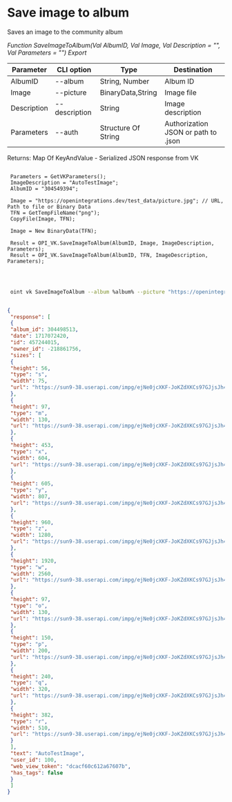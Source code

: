 ﻿---
sidebar_position: 8
---

# Save image to album
 Saves an image to the community album


*Function SaveImageToAlbum(Val AlbumID, Val Image, Val Description = "", Val Parameters = "") Export*

 | Parameter | CLI option | Type | Destination |
 |-|-|-|-|
 | AlbumID | --album | String, Number | Album ID |
 | Image | --picture | BinaryData,String | Image file |
 | Description | --description | String | Image description |
 | Parameters | --auth | Structure Of String | Authorization JSON or path to .json |

 
 Returns: Map Of KeyAndValue - Serialized JSON response from VK

```bsl title="Code example"
	
 Parameters = GetVKParameters();
 ImageDescription = "AutoTestImage";
 AlbumID = "304549394";
 
 Image = "https://openintegrations.dev/test_data/picture.jpg"; // URL, Path to file or Binary Data
 TFN = GetTempFileName("png");
 CopyFile(Image, TFN);
 
 Image = New BinaryData(TFN);
 
 Result = OPI_VK.SaveImageToAlbum(AlbumID, Image, ImageDescription, Parameters); 
 Result = OPI_VK.SaveImageToAlbum(AlbumID, TFN, ImageDescription, Parameters);
 
	
```

```sh title="CLI command example"
 
 oint vk SaveImageToAlbum --album %album% --picture "https://openintegrations.dev/test_data/picture.jpg" --description %description% --auth %auth%


```


```json title="Result"

{
 "response": [
 {
 "album_id": 304498513,
 "date": 1717072420,
 "id": 457244015,
 "owner_id": -218861756,
 "sizes": [
 {
 "height": 56,
 "type": "s",
 "width": 75,
 "url": "https://sun9-38.userapi.com/impg/ejNe0jcXKF-JoKZdXKCs97GJjsJh4ZGE0iH8KQ/88_4gS4JO3s.jpg?size=75x56&quality=96&sign=025829abd0851633ab894cc48e64dbbb&c_uniq_tag=2CLDgToJpt6arrVUiZQ9l04lyJ415VJvA6WDs7UOnoI&type=album"
 },
 {
 "height": 97,
 "type": "m",
 "width": 130,
 "url": "https://sun9-38.userapi.com/impg/ejNe0jcXKF-JoKZdXKCs97GJjsJh4ZGE0iH8KQ/88_4gS4JO3s.jpg?size=130x97&quality=96&sign=695e45c5d6322047a61314118cb57ef4&c_uniq_tag=cDuBpPHNopdt-Cizd6uRFsKIdW_Oui8oo7TYcflfRgE&type=album"
 },
 {
 "height": 453,
 "type": "x",
 "width": 604,
 "url": "https://sun9-38.userapi.com/impg/ejNe0jcXKF-JoKZdXKCs97GJjsJh4ZGE0iH8KQ/88_4gS4JO3s.jpg?size=604x453&quality=96&sign=13ca3aaef94483586ace112657fe8241&c_uniq_tag=_pon027js3STBAQDQY4UbPdMBOh0AzKmalzEJnHAb-8&type=album"
 },
 {
 "height": 605,
 "type": "y",
 "width": 807,
 "url": "https://sun9-38.userapi.com/impg/ejNe0jcXKF-JoKZdXKCs97GJjsJh4ZGE0iH8KQ/88_4gS4JO3s.jpg?size=807x605&quality=96&sign=ca6a02d61aa6e88bbd63631e32c49895&c_uniq_tag=NSEWtM7U9s0sKGN84elYe-6ayOzx8dJXPD5JxUFUSK8&type=album"
 },
 {
 "height": 960,
 "type": "z",
 "width": 1280,
 "url": "https://sun9-38.userapi.com/impg/ejNe0jcXKF-JoKZdXKCs97GJjsJh4ZGE0iH8KQ/88_4gS4JO3s.jpg?size=1280x960&quality=96&sign=b10c42d8778cd2ac306fdeed0d7c77e9&c_uniq_tag=OsjHk58Ztn163AK2vT9xOw8tz75w00HoqpQSzJ9DOzo&type=album"
 },
 {
 "height": 1920,
 "type": "w",
 "width": 2560,
 "url": "https://sun9-38.userapi.com/impg/ejNe0jcXKF-JoKZdXKCs97GJjsJh4ZGE0iH8KQ/88_4gS4JO3s.jpg?size=2560x1920&quality=96&sign=2b5cb4cd90cd4d100b394da5cd1d2540&c_uniq_tag=JXApXjELC3QaCHRgTV2wAZ9xT_1uGPHx2DnJ15ZrfqQ&type=album"
 },
 {
 "height": 97,
 "type": "o",
 "width": 130,
 "url": "https://sun9-38.userapi.com/impg/ejNe0jcXKF-JoKZdXKCs97GJjsJh4ZGE0iH8KQ/88_4gS4JO3s.jpg?size=130x97&quality=96&sign=695e45c5d6322047a61314118cb57ef4&c_uniq_tag=cDuBpPHNopdt-Cizd6uRFsKIdW_Oui8oo7TYcflfRgE&type=album"
 },
 {
 "height": 150,
 "type": "p",
 "width": 200,
 "url": "https://sun9-38.userapi.com/impg/ejNe0jcXKF-JoKZdXKCs97GJjsJh4ZGE0iH8KQ/88_4gS4JO3s.jpg?size=200x150&quality=96&sign=aea8308f1793d48319babde7d4cf7a2a&c_uniq_tag=0oVRnXvNOW_41uhPO1-daYe0KK2SgLDPeMJ4gk2Js5g&type=album"
 },
 {
 "height": 240,
 "type": "q",
 "width": 320,
 "url": "https://sun9-38.userapi.com/impg/ejNe0jcXKF-JoKZdXKCs97GJjsJh4ZGE0iH8KQ/88_4gS4JO3s.jpg?size=320x240&quality=96&sign=f3d612a2ac0b297964e48d1775fa0c70&c_uniq_tag=LAynb-BcGM4BS_ew4PYMa93V627AEj8nTMcnq8Wy5gY&type=album"
 },
 {
 "height": 382,
 "type": "r",
 "width": 510,
 "url": "https://sun9-38.userapi.com/impg/ejNe0jcXKF-JoKZdXKCs97GJjsJh4ZGE0iH8KQ/88_4gS4JO3s.jpg?size=510x382&quality=96&sign=88209c9869f3522afe0a292a5884e246&c_uniq_tag=eMrSiFeVaca-qCgJXIxD1U1wU6ZInBYxsJVHxKn8CbY&type=album"
 }
 ],
 "text": "AutoTestImage",
 "user_id": 100,
 "web_view_token": "dcacf60c612a67607b",
 "has_tags": false
 }
 ]
}

```
